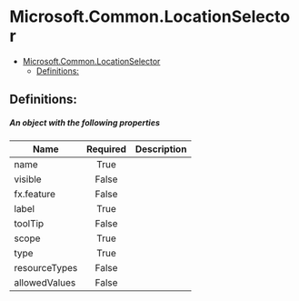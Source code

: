 <a name="microsoft-common-locationselector"></a>
# Microsoft.Common.LocationSelector
* [Microsoft.Common.LocationSelector](#microsoft-common-locationselector)
    * [Definitions:](#microsoft-common-locationselector-definitions)

<a name="microsoft-common-locationselector-definitions"></a>
## Definitions:
<a name="microsoft-common-locationselector-definitions-an-object-with-the-following-properties"></a>
##### An object with the following properties
| Name | Required | Description
| ---|:--:|:--:|
|name|True|
|visible|False|
|fx.feature|False|
|label|True|
|toolTip|False|
|scope|True|
|type|True|
|resourceTypes|False|
|allowedValues|False|
